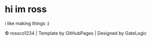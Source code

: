 [comment]: <> (## Welcome to GitHub Pages)

[comment]: <> (You can use the [editor on GitHub]&#40;https://github.com/rossco1234/rossco.me/edit/gh-pages/index.md&#41; to maintain and preview the content for your website in Markdown files.)

[comment]: <> (Whenever you commit to this repository, GitHub Pages will run [Jekyll]&#40;https://jekyllrb.com/&#41; to rebuild the pages in your site, from the content in your Markdown files.)

[comment]: <> (### Markdown)

[comment]: <> (Markdown is a lightweight and easy-to-use syntax for styling your writing. It includes conventions for)

[comment]: <> (```markdown)

[comment]: <> (Syntax highlighted code block)

[comment]: <> (# Header 1)

[comment]: <> (## Header 2)

[comment]: <> (### Header 3)

[comment]: <> (- Bulleted)

[comment]: <> (- List)

[comment]: <> (1. Numbered)

[comment]: <> (2. List)

[comment]: <> (**Bold** and _Italic_ and `Code` text)

[comment]: <> ([Link]&#40;url&#41; and ![Image]&#40;src&#41;)

[comment]: <> (```)

[comment]: <> (For more details see [GitHub Flavored Markdown]&#40;https://guides.github.com/features/mastering-markdown/&#41;.)

[comment]: <> (### Jekyll Themes)

[comment]: <> (Your Pages site will use the layout and styles from the Jekyll theme you have selected in your [repository settings]&#40;https://github.com/rossco1234/rossco.me/settings/pages&#41;. The name of this theme is saved in the Jekyll `_config.yml` configuration file.)

[comment]: <> (### Support or Contact)

[comment]: <> (Having trouble with Pages? Check out our [documentation]&#40;https://docs.github.com/categories/github-pages-basics/&#41; or [contact support]&#40;https://support.github.com/contact&#41; and we’ll help you sort it out.)
# hi im ross

i like making things :)

© rossco1234 | Template by GitHubPages | Designed by GateLogic